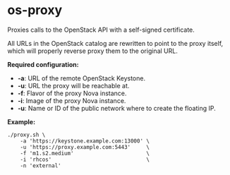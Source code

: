 # os-proxy

Proxies calls to the OpenStack API with a self-signed certificate.

All URLs in the OpenStack catalog are rewritten to point to the proxy itself, which will properly reverse proxy them to the original URL.

**Required configuration:**
* **-a**: URL of the remote OpenStack Keystone.
* **-u**: URL the proxy will be reachable at.
* **-f**: Flavor of the proxy Nova instance.
* **-i**: Image of the proxy Nova instance.
* **-u**: Name or ID of the public network where to create the floating IP.

**Example:**
```
./proxy.sh \
	-a 'https://keystone.example.com:13000' \
	-u 'https://proxy.example.com:5443'     \
	-f 'm1.s2.medium'                       \
	-i 'rhcos'                              \
	-n 'external'
```
